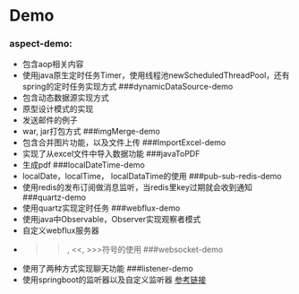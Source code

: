 # Demo

### aspect-demo:
  * 包含aop相关内容
  * 使用java原生定时任务Timer，使用线程池newScheduledThreadPool，还有spring的定时任务实现方式
###dynamicDataSource-demo
* 包含动态数据源实现方式
* 原型设计模式的实现
* 发送邮件的例子
* war, jar打包方式
###imgMerge-demo
* 包含合并图片功能，以及文件上传
###ImportExcel-demo
* 实现了从excel文件中导入数据功能
###javaToPDF
* 生成pdf
###localDateTime-demo
* localDate，localTime， localDataTime的使用
###pub-sub-redis-demo
* 使用redis的发布订阅做消息监听，当redis里key过期就会收到通知
###quartz-demo
* 使用quartz实现定时任务
###webflux-demo
* 使用java中Observable，Observer实现观察者模式
* 自定义webflux服务器
* >>, <<, >>>符号的使用
###websocket-demo
* 使用了两种方式实现聊天功能
###listener-demo
* 使用springboot的监听器以及自定义监听器    [参考链接](https://blog.csdn.net/heshengfu1211/article/details/107420725?utm_medium=distribute.pc_relevant.none-task-blog-baidujs_title-4&spm=1001.2101.3001.4242)
